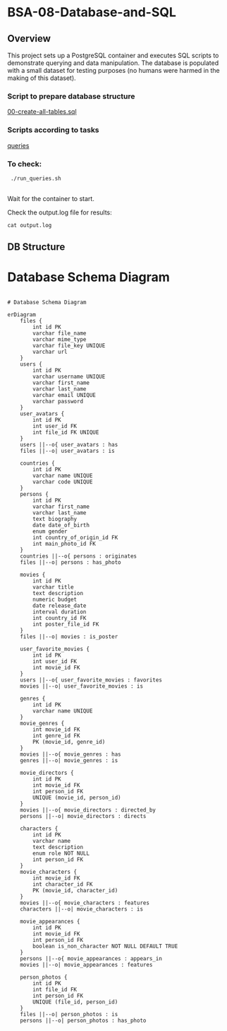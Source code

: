 # BSA-08-Database-and-SQL

## Overview

This project sets up a PostgreSQL container and executes SQL scripts to demonstrate querying and data manipulation. The database is populated with a small dataset for testing purposes (no humans were harmed in the making of this dataset).

### Script to prepare database structure

[00-create-all-tables.sql](queries-create_tables%2F00-create-all-tables.sql)

### Scripts according to tasks

[queries](queries)

### To check:

```bash
 ./run_queries.sh
 
 ```

Wait for the container to start.

Check the output.log file for results:
```
cat output.log
```
## DB Structure 
# Database Schema Diagram

```mermaid

# Database Schema Diagram

erDiagram
    files {
        int id PK
        varchar file_name
        varchar mime_type
        varchar file_key UNIQUE
        varchar url
    }
    users {
        int id PK
        varchar username UNIQUE
        varchar first_name
        varchar last_name
        varchar email UNIQUE
        varchar password
    }
    user_avatars {
        int id PK
        int user_id FK
        int file_id FK UNIQUE
    }
    users ||--o{ user_avatars : has
    files ||--o| user_avatars : is

    countries {
        int id PK
        varchar name UNIQUE
        varchar code UNIQUE
    }
    persons {
        int id PK
        varchar first_name
        varchar last_name
        text biography
        date date_of_birth
        enum gender
        int country_of_origin_id FK
        int main_photo_id FK
    }
    countries ||--o{ persons : originates
    files ||--o| persons : has_photo

    movies {
        int id PK
        varchar title
        text description
        numeric budget
        date release_date
        interval duration
        int country_id FK
        int poster_file_id FK
    }
    files ||--o| movies : is_poster

    user_favorite_movies {
        int id PK
        int user_id FK
        int movie_id FK
    }
    users ||--o{ user_favorite_movies : favorites
    movies ||--o| user_favorite_movies : is

    genres {
        int id PK
        varchar name UNIQUE
    }
    movie_genres {
        int movie_id FK
        int genre_id FK
        PK (movie_id, genre_id)
    }
    movies ||--o{ movie_genres : has
    genres ||--o| movie_genres : is

    movie_directors {
        int id PK
        int movie_id FK
        int person_id FK
        UNIQUE (movie_id, person_id)
    }
    movies ||--o{ movie_directors : directed_by
    persons ||--o| movie_directors : directs

    characters {
        int id PK
        varchar name
        text description
        enum role NOT NULL
        int person_id FK
    }
    movie_characters {
        int movie_id FK
        int character_id FK
        PK (movie_id, character_id)
    }
    movies ||--o{ movie_characters : features
    characters ||--o| movie_characters : is

    movie_appearances {
        int id PK
        int movie_id FK
        int person_id FK
        boolean is_non_character NOT NULL DEFAULT TRUE
    }
    persons ||--o{ movie_appearances : appears_in
    movies ||--o| movie_appearances : features

    person_photos {
        int id PK
        int file_id FK
        int person_id FK
        UNIQUE (file_id, person_id)
    }
    files ||--o| person_photos : is
    persons ||--o| person_photos : has_photo


```